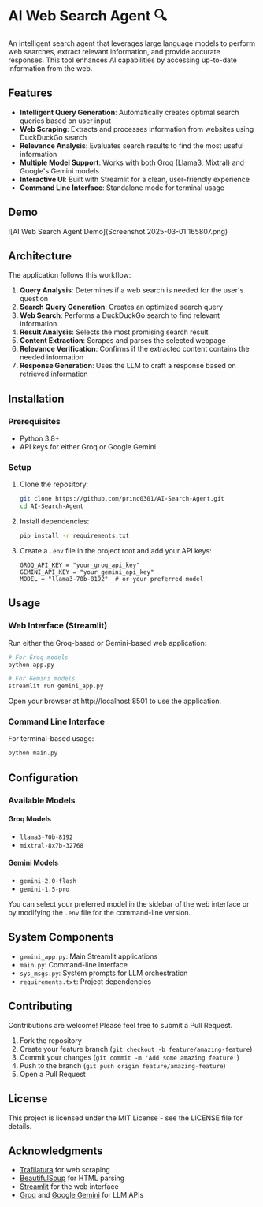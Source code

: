 # AI Web Search Agent 🔍

An intelligent search agent that leverages large language models to perform web searches, extract relevant information, and provide accurate responses. This tool enhances AI capabilities by accessing up-to-date information from the web.

## Features

- **Intelligent Query Generation**: Automatically creates optimal search queries based on user input
- **Web Scraping**: Extracts and processes information from websites using DuckDuckGo search
- **Relevance Analysis**: Evaluates search results to find the most useful information
- **Multiple Model Support**: Works with both Groq (Llama3, Mixtral) and Google's Gemini models
- **Interactive UI**: Built with Streamlit for a clean, user-friendly experience
- **Command Line Interface**: Standalone mode for terminal usage

## Demo

![AI Web Search Agent Demo](Screenshot 2025-03-01 165807.png)

## Architecture

The application follows this workflow:

1. **Query Analysis**: Determines if a web search is needed for the user's question
2. **Search Query Generation**: Creates an optimized search query
3. **Web Search**: Performs a DuckDuckGo search to find relevant information
4. **Result Analysis**: Selects the most promising search result
5. **Content Extraction**: Scrapes and parses the selected webpage
6. **Relevance Verification**: Confirms if the extracted content contains the needed information
7. **Response Generation**: Uses the LLM to craft a response based on retrieved information

## Installation

### Prerequisites

- Python 3.8+
- API keys for either Groq or Google Gemini

### Setup

1. Clone the repository:
   ```bash
   git clone https://github.com/princ0301/AI-Search-Agent.git
   cd AI-Search-Agent
   ```

2. Install dependencies:
   ```bash
   pip install -r requirements.txt
   ```

3. Create a `.env` file in the project root and add your API keys:
   ```
   GROQ_API_KEY = "your_groq_api_key"
   GEMINI_API_KEY = "your_gemini_api_key"
   MODEL = "llama3-70b-8192"  # or your preferred model
   ```

## Usage

### Web Interface (Streamlit)

Run either the Groq-based or Gemini-based web application:

```bash
# For Groq models
python app.py

# For Gemini models
streamlit run gemini_app.py
```

Open your browser at http://localhost:8501 to use the application.

### Command Line Interface

For terminal-based usage:

```bash
python main.py
```

## Configuration

### Available Models

#### Groq Models
- `llama3-70b-8192`
- `mixtral-8x7b-32768`

#### Gemini Models
- `gemini-2.0-flash`
- `gemini-1.5-pro`

You can select your preferred model in the sidebar of the web interface or by modifying the `.env` file for the command-line version.

## System Components

-  `gemini_app.py`: Main Streamlit applications
- `main.py`: Command-line interface
- `sys_msgs.py`: System prompts for LLM orchestration
- `requirements.txt`: Project dependencies

## Contributing

Contributions are welcome! Please feel free to submit a Pull Request.

1. Fork the repository
2. Create your feature branch (`git checkout -b feature/amazing-feature`)
3. Commit your changes (`git commit -m 'Add some amazing feature'`)
4. Push to the branch (`git push origin feature/amazing-feature`)
5. Open a Pull Request

## License

This project is licensed under the MIT License - see the LICENSE file for details.

## Acknowledgments

- [Trafilatura](https://github.com/adbar/trafilatura) for web scraping
- [BeautifulSoup](https://www.crummy.com/software/BeautifulSoup/) for HTML parsing
- [Streamlit](https://streamlit.io/) for the web interface
- [Groq](https://groq.com/) and [Google Gemini](https://ai.google.dev/) for LLM APIs
